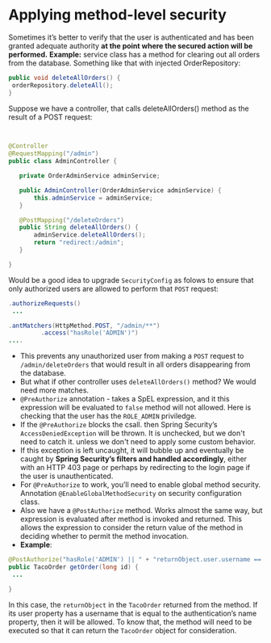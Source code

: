 # Applying method-level security
 Sometimes it’s better to verify that the user is authenticated and has been granted adequate authority **at the point where the secured action will be performed.**
 **Example:** service class has a method for clearing out all orders from the database. 
 Something like that with injected OrderRepository:
 ```java
public void deleteAllOrders() {
  orderRepository.deleteAll(); 
}
 ```
 Suppose we have a controller, that calls deleteAllOrders() method as the result of a POST request:
 ```java
  

@Controller
@RequestMapping("/admin")
public class AdminController { 

	private OrderAdminService adminService; 

	public AdminController(OrderAdminService adminService) { 
		this.adminService = adminService;
	}

	@PostMapping("/deleteOrders")
	public String deleteAllOrders() {
	    adminService.deleteAllOrders(); 
		return "redirect:/admin";
	} 

}
 ```
 Would be a good idea to upgrade `SecurityConfig` as folows to ensure that only authorized users are allowed to perform that `POST` request:
 ```java
.authorizeRequests()
  ... 

 .antMatchers(HttpMethod.POST, "/admin/**")
          .access("hasRole('ADMIN')") 
....
 ```
 - This prevents any unauthorized user from making a `POST` request to `/admin/deleteOrders` that would result in all orders disappearing from the database.
 - But what if other controller uses `deleteAllOrders()` method? We would need more matches. 
 - `@PreAuthorize` annotation - takes a SpEL expression, and it this expression will be evaluated to `false` method will not allowed. Here is checking that the user has the `ROLE_ADMIN` priviledge.
 - If the `@PreAuthorize` blocks the csall. then Spring Security’s `AccessDeniedException` will be thrown. It is unchecked, but we don't need to catch it. unless we don't need to apply some custom behavior.
 - If this exception is left uncaught, it will bubble up and eventually be caught by **Spring Security’s filters and handled accordingly**, either with an HTTP 403 page or perhaps by redirecting to the login page if the user is unauthenticated.
 - For `@PreAuthorize` to work, you’ll need to enable global method security. Annotation  `@EnableGlobalMethodSecurity` on security configuration class.
 - Also we have a `@PostAuthorize` method. Works almost the same way, but expression is evaluated after method is invoked and returned. This allows the expression to consider the return value of the method in deciding whether to permit the method invocation. 
 - **Example**: 
 ```java
@PostAuthorize("hasRole('ADMIN') || " + "returnObject.user.username == authentication.name")
public TacoOrder getOrder(long id) {
  ... 

}
 ```
In this case, the `returnObject` in the `TacoOrder` returned from the method. If its user property has a username that is equal to the authentication’s name property, then it will be allowed. To know that, the method will need to be executed so that it can return the `TacoOrder` object for consideration.